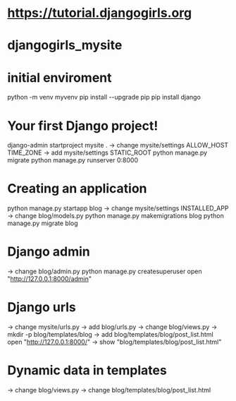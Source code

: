 
# https://tutorial.djangogirls.org
# djangogirls_mysite
# initial enviroment
python -m venv myvenv 
pip install --upgrade pip
pip install django

# Your first Django project!
django-admin startproject mysite . 
  -> change mysite/settings
   	ALLOW_HOST
	TIME_ZONE
  -> add mysite/settings
  	STATIC_ROOT
python manage.py migrate
python manage.py runserver 0:8000

# Creating an application
python manage.py startapp blog
  -> change mysite/settings
	INSTALLED_APP
  -> change blog/models.py
python manage.py makemigrations blog
python manage.py migrate blog

# Django admin
  -> change blog/admin.py
python manage.py createsuperuser
open "http://127.0.0.1:8000/admin"

# Django urls
  -> change mysite/urls.py
  -> add blog/urls.py
  -> change blog/views.py
  -> mkdir -p blog/templates/blog
  -> add blog/templates/blog/post_list.html
open "http://127.0.0.1:8000/" 
  -> show "blog/templates/blog/post_list.html"

# Dynamic data in templates
  -> change blog/views.py
  -> change blog/templates/blog/post_list.html



